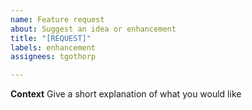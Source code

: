 ```yaml
---
name: Feature request
about: Suggest an idea or enhancement
title: "[REQUEST]"
labels: enhancement
assignees: tgothorp

---
```


**Context**
Give a short explanation of what you would like
